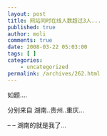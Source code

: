 ```yaml
---
layout: post
title: 网站同时在线人数超过3人...
published: true
author: moli
comments: true
date: 2008-03-22 05:03:00
tags: [ ]
categories:
    - uncategorized
permalink: /archives/262.html
---
```

如题&#8230;.

分别来自 湖南..贵州..重庆&#8230;

&#8211; &#8211; 湖南的就是我了&#8230;